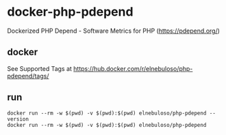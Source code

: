 # docker-php-pdepend

Dockerized PHP Depend - Software Metrics for PHP (https://pdepend.org/)

## docker

See Supported Tags at https://hub.docker.com/r/elnebuloso/php-pdepend/tags/

## run

```
docker run --rm -w $(pwd) -v $(pwd):$(pwd) elnebuloso/php-pdepend --version
docker run --rm -w $(pwd) -v $(pwd):$(pwd) elnebuloso/php-pdepend
```